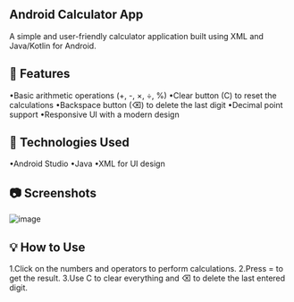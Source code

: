 
<h2>Android Calculator App</h2>
 </h4> A simple and user-friendly calculator application built using XML and Java/Kotlin for Android.</h4>

<h2>📌 Features</h2>
•Basic arithmetic operations (+, -, ×, ÷, %)
•Clear button (C) to reset the calculations
•Backspace button (⌫) to delete the last digit
•Decimal point support
•Responsive UI with a modern design

<h2>🔧 Technologies Used</h2>
•Android Studio
•Java
•XML for UI design

<h2>📷 Screenshots</h2>

![image](https://github.com/user-attachments/assets/732e48eb-bc92-4674-8473-7c589ab4bc62)



<h2>💡 How to Use</h2>
1.Click on the numbers and operators to perform calculations.
2.Press = to get the result.
3.Use C to clear everything and ⌫ to delete the last entered digit.
